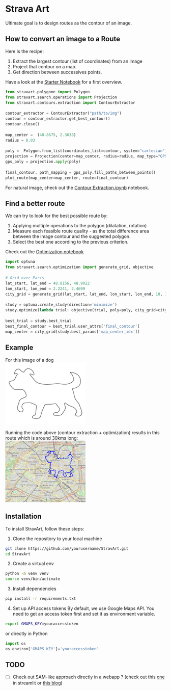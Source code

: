 # Strava Art

Ultimate goal is to design routes as the contour of an image.

## How to convert an image to a Route
Here is the recipe:

1. Extract the largest contour (list of coordinates) from an image
2. Project that contour on a map.
3. Get direction between successives points.

Have a look at the [Starter Notebook](https://github.com/dsleo/stravart/blob/main/notebooks/Starter%20Notebook.ipynb) for a first overview.

```python
from stravart.polygone import Polygon
from stravart.search.operations import Projection
from stravart.contours.extraction import ContourExtractor

contour_extractor = ContourExtractor("path/to/img")
contour = contour_extractor.get_best_contour()
contour.close()

map_center =  (48.8675, 2.3638)  
radius = 0.03

poly =  Polygon.from_list(coordinates_list=contour, system="cartesian")
projection = Projection(center=map_center, radius=radius, map_type="GPS")
gps_poly = projection.apply(poly)

final_contour, path_mapping = gps_poly.fill_paths_between_points()
plot_route(map_center=map_center, route=final_contour)
```

For natural image, check out the [Contour Extraction.ipynb](https://github.com/dsleo/stravart/blob/main/notebooks/Contour%20Extraction.ipynb) notebook.

## Find a better route

We can try to look for the best possible route by:
1. Applying multiple operations to the polygon (dilatation, rotation)
2. Measure each feasible route quality - as the total difference area between the image contour and the suggested polygon.
3. Select the best one according to the previous criterion.

Check out the [Optimization notebook](https://github.com/dsleo/stravart/blob/main/notebooks/Optuna%20Optimization.ipynb)

```python
import optuna
from stravart.search.optimization import generate_grid, objective

# Grid over Paris
lat_start, lat_end = 48.8156, 48.9022
lon_start, lon_end = 2.2241, 2.4699
city_grid = generate_grid(lat_start, lat_end, lon_start, lon_end, 10, 10)

study = optuna.create_study(direction='minimize')
study.optimize(lambda trial: objective(trial, poly=poly, city_grid=city_grid), n_trials=30)

best_trial = study.best_trial
best_final_contour = best_trial.user_attrs['final_contour']
map_center = city_grid[study.best_params['map_center_idx']]
```

## Example
For this image of a dog  
<img src="https://github.com/dsleo/stravart/blob/main/img/dog.jpg" width="50%" height="40%">

Running the code above (contour extraction + optimization) results in this route which is around 30kms long:     
<img src="https://github.com/dsleo/stravart/blob/main/img/dog_paris.png"  width="50%" height="40%">

## Installation

To install StravArt, follow these steps:

1. Clone the repository to your local machine

```bash
git clone https://github.com/yourusername/StravArt.git
cd StravArt
```

2. Create a virtual env

```bash
python -m venv venv
source venv/bin/activate
```

3. Install dependencies 
```bash
pip install -r requirements.txt
```

4. Set up API access tokens
By default, we use Google Maps API. You need to get an access token first and set it as environment variable.
```bash
export GMAPS_KEY=youraccesstoken
```
or directly in Python 
```python
import os
os.environ['GMAPS_KEY']='youraccesstoken'
```

## TODO

- [ ] Check out SAM-like approach directly in a webapp ? (check out this [one](https://github.com/prateekralhan/Segment-Anything-Streamlit) in streamlit or [this blog](https://blog.roboflow.com/how-to-use-segment-anything-model-sam/))




